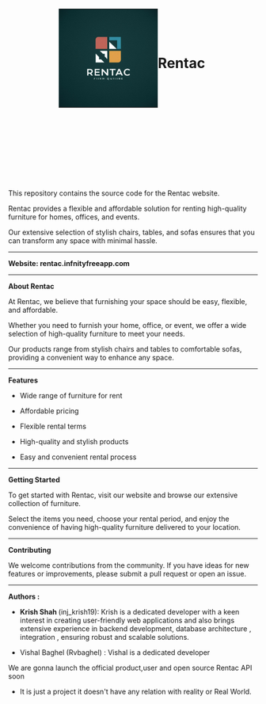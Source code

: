 
<div style="display:flex; height: 500px; width: 500px; justify-content: center; align-items: center" >
<img src="Images/logos/Rentac.jpg" style="height : 200px; width: 200px">
  <h1>Rentac</h1> 
</div>

This repository contains the source code for the Rentac website. 

Rentac provides a flexible and affordable solution for renting high-quality furniture for homes, offices, and events. 

Our extensive selection of stylish chairs, tables, and sofas ensures that you can transform any space with minimal hassle.

-------------------------------------



<strong> Website: rentac.infnityfreeapp.com </strong>

-------------------------------------

<strong> About Rentac </strong>

At Rentac, we believe that furnishing your space should be easy, flexible, and affordable. 

Whether you need to furnish your home, office, or event, we offer a wide selection of high-quality furniture to meet your needs. 

Our products range from stylish chairs and tables to comfortable sofas, providing a convenient way to enhance any space.

--------------------------------------

<strong> Features </strong>

- Wide range of furniture for rent

- Affordable pricing

- Flexible rental terms

- High-quality and stylish products

- Easy and convenient rental process

------------------------------------

<strong> Getting Started </strong>

To get started with Rentac, visit our website and browse our extensive collection of furniture. 

Select the items you need, choose your rental period, and enjoy the convenience of having high-quality furniture delivered to your location.

---------------------------------------

<strong> Contributing </strong>

We welcome contributions from the community. If you have ideas for new features or improvements, please submit a pull request or open an issue.

------------------------------------------------

<strong> Authors : </strong>

- <strong> Krish Shah </strong> (inj_krish19): Krish is a dedicated developer with a keen interest in creating user-friendly web applications and also brings extensive experience in backend development, database architecture , integration , ensuring robust and scalable solutions.

- Vishal Baghel (Rvbaghel) : Vishal is a dedicated developer

We are gonna launch the official product,user and open source Rentac API soon

* It is just a project it doesn't have any relation with reality or Real World.
